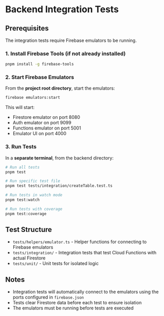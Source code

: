 # Backend Integration Tests

## Prerequisites

The integration tests require Firebase emulators to be running.

### 1. Install Firebase Tools (if not already installed)

```bash
pnpm install -g firebase-tools
```

### 2. Start Firebase Emulators

From the **project root directory**, start the emulators:

```bash
firebase emulators:start
```

This will start:

- Firestore emulator on port 8080
- Auth emulator on port 9099
- Functions emulator on port 5001
- Emulator UI on port 4000

### 3. Run Tests

In a **separate terminal**, from the backend directory:

```bash
# Run all tests
pnpm test

# Run specific test file
pnpm test tests/integration/createTable.test.ts

# Run tests in watch mode
pnpm test:watch

# Run tests with coverage
pnpm test:coverage
```

## Test Structure

- `tests/helpers/emulator.ts` - Helper functions for connecting to Firebase emulators
- `tests/integration/` - Integration tests that test Cloud Functions with actual Firestore
- `tests/unit/` - Unit tests for isolated logic

## Notes

- Integration tests will automatically connect to the emulators using the ports configured in `firebase.json`
- Tests clear Firestore data before each test to ensure isolation
- The emulators must be running before tests are executed
